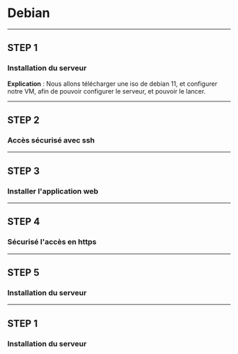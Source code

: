 # Debian

---------------------------------------------------------------------------------------------
## STEP 1
### Installation du serveur

**Explication** : Nous allons télécharger une iso de debian 11, et configurer notre VM, afin de pouvoir configurer le serveur, et pouvoir le lancer.

---------------------------------------------------------------------------------------------
## STEP 2
### Accès sécurisé avec ssh

---------------------------------------------------------------------------------------------
## STEP 3
### Installer l'application web

---------------------------------------------------------------------------------------------
## STEP 4
### Sécurisé l'accès en https

---------------------------------------------------------------------------------------------
## STEP 5
### Installation du serveur

---------------------------------------------------------------------------------------------
## STEP 1
### Installation du serveur
